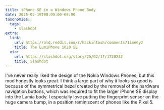 ```yaml
---
title: iPhone SE in a Windows Phone Body
date: 2025-02-18T08:00:00-08:00
taxonomies:
  tags:
    - slashdot
extra:
  link:
    url: https://old.reddit.com/r/hackintosh/comments/1ime6y2
    title: The LumiPhone 1020 SE
  via:
    url: https://slashdot.org/story/25/02/17/1720232
    title: Slashdot
---
```


I've never really liked the design of the Nokia Windows Phones, but this mod honestly looks great. I think a large part of why it looks so good is because of the symmetrical bezel created by the removal of the hardware navigation buttons, which was required to fit the larger iPhone SE display into the Lumia body. I especially love putting the fingerprint sensor on the huge camera bump, in a position reminiscent of phones like the Pixel 5.
